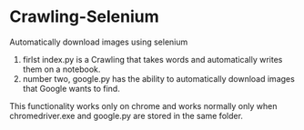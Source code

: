 # Crawling-Selenium
Automatically download images using selenium
1. firlst index.py is a Crawling that takes words and automatically writes them on a notebook.
2. number two, google.py has the ability to automatically download images that Google wants to find.

This functionality works only on chrome and works normally only when chromedriver.exe and google.py are stored in the same folder. 

